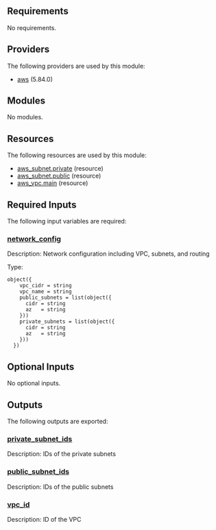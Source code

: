 <!-- BEGIN_TF_DOCS -->
## Requirements

No requirements.

## Providers

The following providers are used by this module:

- <a name="provider_aws"></a> [aws](#provider\_aws) (5.84.0)

## Modules

No modules.

## Resources

The following resources are used by this module:

- [aws_subnet.private](https://registry.terraform.io/providers/hashicorp/aws/latest/docs/resources/subnet) (resource)
- [aws_subnet.public](https://registry.terraform.io/providers/hashicorp/aws/latest/docs/resources/subnet) (resource)
- [aws_vpc.main](https://registry.terraform.io/providers/hashicorp/aws/latest/docs/resources/vpc) (resource)

## Required Inputs

The following input variables are required:

### <a name="input_network_config"></a> [network\_config](#input\_network\_config)

Description: Network configuration including VPC, subnets, and routing

Type:

```hcl
object({
    vpc_cidr = string
    vpc_name = string
    public_subnets = list(object({
      cidr = string
      az   = string
    }))
    private_subnets = list(object({
      cidr = string
      az   = string
    }))
  })
```

## Optional Inputs

No optional inputs.

## Outputs

The following outputs are exported:

### <a name="output_private_subnet_ids"></a> [private\_subnet\_ids](#output\_private\_subnet\_ids)

Description: IDs of the private subnets

### <a name="output_public_subnet_ids"></a> [public\_subnet\_ids](#output\_public\_subnet\_ids)

Description: IDs of the public subnets

### <a name="output_vpc_id"></a> [vpc\_id](#output\_vpc\_id)

Description: ID of the VPC
<!-- END_TF_DOCS -->